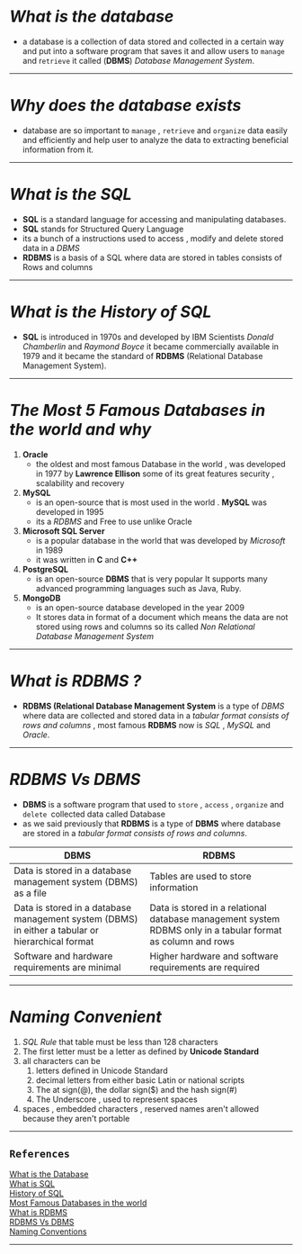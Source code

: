 # *What is the database*
- a database is a collection of data stored and collected in a certain way and put into a software program that saves it and allow users to `manage` and r`etrieve` it called (**DBMS**) *Database Management System*.
- - - - -
# *Why does the database exists*
- database are so important to `manage` , `retrieve` and `organize` data easily and efficiently and help user to analyze the data to extracting beneficial information from it.
- - - -  
# *What is the SQL*
- **SQL** is a standard language for accessing and manipulating databases.
- **SQL** stands for Structured Query Language
- its a bunch of a instructions used to access , modify and delete stored data in a *DBMS*
- **RDBMS** is a basis of a SQL where data are stored in tables consists of Rows and columns 
- - - - 
# *What is the History of SQL*
- **SQL** is introduced in 1970s and developed by IBM Scientists *Donald Chamberlin* and *Raymond Boyce*
  it became commercially available in 1979 and it became the standard of **RDBMS** (Relational Database Management System).
- - - - - 
# *The Most 5 Famous Databases in the world and why* 
 1. **Oracle**
    -  the oldest and most famous Database in the world , was developed in 1977 by **Lawrence Ellison** some of its great features security , scalability and recovery
 2. **MySQL**
     - is an open-source that is most used in the world . **MySQL** was developed in 1995  
     - its a *RDBMS* and Free to use unlike Oracle 
1. **Microsoft SQL Server** 
     - is a  popular database in the world  that was developed by  *Microsoft* in 1989
     - it was written in **C** and **C++** 
2. **PostgreSQL**
     - is an open-source **DBMS** that is very popular It supports many advanced programming languages such as Java, Ruby.
3. **MongoDB**
     - is an open-source database developed in the year 2009
     - It stores data in format of a document  which means the data are not stored using rows and columns so its called *Non Relational Database Management System*
- - - - - - 
# *What is RDBMS ?* 
-  **RDBMS (Relational Database Management System**  is a type of *DBMS* where data are collected and stored data in a *tabular format consists of rows and columns* , most famous **RDBMS** now is *SQL* , *MySQL* and *Oracle*.
- - - - - 
# *RDBMS Vs DBMS*
- **DBMS** is a software program that used to `store` , `access` , `organize` and `delete `collected data called Database
- as we said previously that **RDBMS** is a type of **DBMS** where database are stored in a *tabular format consists of rows and columns*.

| DBMS                                                                                             | RDBMS                                                                                                        |
| ------------------------------------------------------------------------------------------------ | ------------------------------------------------------------------------------------------------------------ |
| Data is stored in a database management system (DBMS) as a file                                  | Tables are used to store information                                                                         |
| Data is stored in a database management system (DBMS) in either a tabular or hierarchical format | Data is stored in a relational  database management system RDBMS only in a tabular format as column and rows |
| Software and hardware requirements are minimal                                                   | Higher hardware and software requirements are required                                                       |

- - - - -  
# *Naming Convenient*
1. *SQL Rule* that table must be less than 128 characters 
2. The first letter must be a letter as defined by **Unicode Standard** 
3. all characters can be 
    1. letters defined in Unicode Standard
    2. decimal letters from either basic Latin or national scripts
    3. The at sign(@), the dollar sign($) and the hash sign(#)
    4. The Underscore , used to represent spaces 
4. spaces , embedded characters , reserved names aren't allowed because they aren't portable
- - - - - - - 
## ``References``
[What is the Database](https://www.geeksforgeeks.org/what-is-database/)<br>
[What is SQL](https://www.w3schools.com/sql/sql_intro.asp)<br>
[History of SQL](https://www.ibm.com/think/topics/structured-query-language)<br>
[Most Famous Databases in the world](https://www.geeksforgeeks.org/most-popular-databases/)<br>
[What is RDBMS](https://www.geeksforgeeks.org/rdbms-full-form/)<br>
[RDBMS Vs DBMS](https://unacademy.com/content/cbse-class-11/difference-between/dbms-and-rdbms/)<br>
[Naming Conventions](https://www.red-gate.com/simple-talk/blogs/sql-naming-conventions/)<br>
- - - - - - - 

